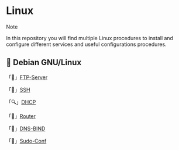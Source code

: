 # Linux

> [!note]
> In this repository you will find multiple Linux procedures to install and configure different services and useful configurations procedures.

## 🐘 Debian GNU/Linux

「📁」[FTP-Server](Linux-FTP-Server.md)

「🔗」[SSH](SSH-[🇬🇧-🇫🇷].md)

「🔍」[DHCP](DHCP-[🇬🇧-🇫🇷].md)

「🚗」[Router](Router-[🇬🇧-🇫🇷].md)

「📜」[DNS-BIND](DNS-BIND-[🇬🇧-🇫🇷].md)

「👑」[Sudo-Conf](sudo-conf.md)

